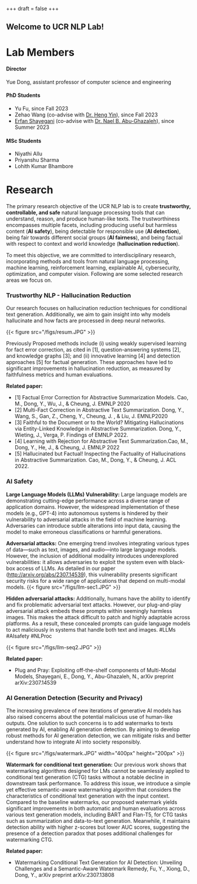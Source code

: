 +++
draft = false
+++

## Welcome to UCR NLP Lab! 


# Lab Members 

#### Director 
Yue Dong, assistant professor of computer science and engineering 

#### PhD Students 
- Yu Fu, since Fall 2023
- Zehao Wang (co-advise with [Dr. Heng Yin](https://www.cs.ucr.edu/~heng/)), since Fall 2023
- [Erfan Shayegani](https://erfanshayegani.github.io/) (co-advise with [Dr. Nael B. Abu-Ghazaleh](https://www.cs.ucr.edu/~nael/)), since Summer 2023


#### MSc Students 
- Niyathi Allu 
- Priyanshu Sharma
- Lohith Kumar Bhambore



# Research 

The primary research objective of the UCR NLP lab is to create **trustworthy, controllable, and safe** natural language processing tools that can understand, reason, and produce human-like texts. The trustworthiness encompasses multiple facets, including producing useful but harmless content (**AI safety**), being detectable for responsible use (**AI detection**), being fair towards different social groups (**AI fairness**), and being factual with respect to context and world knowledge (**hallucination reduction**). 

To meet this objective, we are committed to interdisciplinary research, incorporating methods and tools from natural language processing, machine learning, reinforcement learning, explainable AI, cybersecurity, optimization, and computer vision. Following are some selected research areas we focus on.



### Trustworthy NLP - Hallucination Reduction 
Our research focuses on hallucination reduction techniques for conditional text generation. Additionally, we aim to gain insight into why models hallucinate and how facts are processed in deep neural networks. 

{{< figure src="/figs/resum.JPG" >}}

Previously Proposed methods include (i) using weakly supervised learning for fact error correction, as cited in [1], question-answering systems [2], and knowledge graphs [3]; and (ii) innovative learning [4] and detection approaches [5] for factual generation. These approaches have led to significant improvements in hallucination reduction, as measured by faithfulness metrics and human evaluations.


**Related paper:**
- [1] Factual Error Correction for Abstractive Summarization Models.  Cao, M., Dong, Y., Wu, J., & Cheung, J.   EMNLP 2020
- [2] Multi-Fact Correction in Abstractive Text Summarization. Dong, Y., Wang, S., Gan, Z., Cheng, Y., Cheung, J. , & Liu, J.  EMNLP2020
- [3] Faithful to the Document or to the World? Mitigating Hallucinations via Entity-Linked Knowledge in Abstractive Summarization. Dong, Y.,  Wieting, J., Verga, P. Findings of EMNLP 2022.
- [4] Learning with Rejection for Abstractive Text Summarization.Cao, M., Dong, Y., He, J., & Cheung, J.  EMNLP 2022
- [5] Hallucinated but Factual! Inspecting the Factuality of Hallucinations in Abstractive Summarization. Cao, M., Dong, Y., & Cheung, J.  ACL 2022.



### AI Safety

**Large Language Models (LLMs) Vulnerability:** Large language models are demonstrating cutting-edge performance across a diverse range of application domains. However, the widespread implementation of these models (e.g., GPT-4) into autonomous systems is hindered by their vulnerability to adversarial attacks in the field of machine learning. Adversaries can introduce subtle alterations into input data, causing the model to make erroneous classifications or harmful generations. 

**Adversarial attacks:** One emerging trend involves integrating various types of data—such as text, images, and audio—into large language models. However, the inclusion of additional modality introduces underexplored vulnerabilities: it allows adversaries to exploit the system even with black-box access of LLMs. As detailed in our paper (http://arxiv.org/abs/2307.14539), this vulnerability presents significant security risks for a wide range of applications that depend on multi-modal models. 
{{< figure src="/figs/llm-sec1.JPG" >}}

**Hidden adversarial attacks:** Additionally, humans have the ability to identify and fix problematic adversarial text attacks. However, our plug-and-play adversarial attack embeds these prompts within seemingly harmless images. This makes the attack difficult to patch and highly adaptable across platforms. As a result, these concealed prompts can guide language models to act maliciously in systems that handle both text and images.  #LLMs #AIsafety #NLProc

{{< figure src="/figs/llm-seq2.JPG" >}}

**Related paper:**
- Plug and Pray: Exploiting off-the-shelf components of Multi-Modal Models, Shayegani, E., Dong, Y., Abu-Ghazaleh, N., arXiv preprint arXiv:2307.14539



###  AI Generation Detection (Security and Privacy)
The increasing prevalence of new iterations of generative AI models has also raised concerns about the potential malicious use of human-like outputs. One solution to such concerns is to add watermarks to texts generated by AI, enabling AI generation detection. By aiming to develop robust methods for AI generation detection, we can mitigate risks and better understand how to integrate AI into society responsibly.

{{< figure src="/figs/watermark.JPG" width="400px" height="200px"  >}}

**Watermark for conditional text generation:** Our previous work shows that watermarking algorithms designed for LMs cannot be seamlessly applied to conditional text generation (CTG) tasks without a notable decline in downstream task performance. To address this issue, we introduce a simple yet effective semantic-aware watermarking algorithm that considers the characteristics of conditional text generation with the input context. Compared to the baseline watermarks, our proposed watermark yields significant improvements in both automatic and human evaluations across various text generation models, including BART and Flan-T5, for CTG tasks such as summarization and data-to-text generation. Meanwhile, it maintains detection ability with higher z-scores but lower AUC scores, suggesting the presence of a detection paradox that poses additional challenges for watermarking CTG. 


**Related paper:**
- Watermarking Conditional Text Generation for AI Detection: Unveiling Challenges and a Semantic-Aware Watermark Remedy, Fu, Y., Xiong, D., Dong, Y., arXiv preprint arXiv:2307.13808




